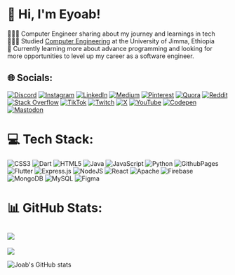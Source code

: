 # 👋 Hi, I'm Eyoab!

👩🏻‍💻 Computer Engineer sharing about my journey and learnings in tech<br/>
👩🏻‍🎓 Studied [Computer Engineering](https://ju.edu.et/) at the University of Jimma, Ethiopia<br/>
💭 Currently learning more about advance programming and looking for more opportunities to level up my career as a software engineer.<br/>



## 🌐 Socials:
[![Discord](https://img.shields.io/badge/Discord-%237289DA.svg?logo=discord&logoColor=white)](https://discord.gg/joabassefa)  [![Instagram](https://img.shields.io/badge/Instagram-%23E4405F.svg?logo=Instagram&logoColor=white)](https://instagram.com/eyo_ab_) [![LinkedIn](https://img.shields.io/badge/LinkedIn-%230077B5.svg?logo=linkedin&logoColor=white)](https://linkedin.com/in/eyoab-assefa) [![Medium](https://img.shields.io/badge/Medium-12100E?logo=medium&logoColor=white)](https://medium.com/@eyoabassefa10) [![Pinterest](https://img.shields.io/badge/Pinterest-%23E60023.svg?logo=Pinterest&logoColor=white)](https://pinterest.com/JoabAssefa) [![Quora](https://img.shields.io/badge/Quora-%23B92B27.svg?logo=Quora&logoColor=white)](https://quora.com/profile/Eyoab-Assefa-2) [![Reddit](https://img.shields.io/badge/Reddit-%23FF4500.svg?logo=Reddit&logoColor=white)](https://reddit.com/user/Downtown-Arm-949) [![Stack Overflow](https://img.shields.io/badge/-Stackoverflow-FE7A16?logo=stack-overflow&logoColor=white)](https://stackoverflow.com/users/joab-assefa) [![TikTok](https://img.shields.io/badge/TikTok-%23000000.svg?logo=TikTok&logoColor=white)](https://tiktok.com/@eyuti_j) [![Twitch](https://img.shields.io/badge/Twitch-%239146FF.svg?logo=Twitch&logoColor=white)](https://twitch.tv/joabAssefa) [![X](https://img.shields.io/badge/X-black.svg?logo=X&logoColor=white)](https://x.com/JoabA01) [![YouTube](https://img.shields.io/badge/YouTube-%23FF0000.svg?logo=YouTube&logoColor=white)](https://youtube.com/@EyoabAssefa) [![Codepen](https://img.shields.io/badge/Codepen-000000?style=for-the-badge&logo=codepen&logoColor=white)](https://codepen.io/Eyoab-Assefa) [![Mastodon](https://img.shields.io/badge/-MASTODON-%232B90D9?style=for-the-badge&logo=mastodon&logoColor=white)](https://mastodon.social/@JoabAssefa) 

# 💻 Tech Stack:
![CSS3](https://img.shields.io/badge/css3-%231572B6.svg?style=for-the-badge&logo=css3&logoColor=white) ![Dart](https://img.shields.io/badge/dart-%230175C2.svg?style=for-the-badge&logo=dart&logoColor=white) ![HTML5](https://img.shields.io/badge/html5-%23E34F26.svg?style=for-the-badge&logo=html5&logoColor=white) ![Java](https://img.shields.io/badge/java-%23ED8B00.svg?style=for-the-badge&logo=openjdk&logoColor=white) ![JavaScript](https://img.shields.io/badge/javascript-%23323330.svg?style=for-the-badge&logo=javascript&logoColor=%23F7DF1E) ![Python](https://img.shields.io/badge/python-3670A0?style=for-the-badge&logo=python&logoColor=ffdd54) ![GithubPages](https://img.shields.io/badge/github%20pages-121013?style=for-the-badge&logo=github&logoColor=white) ![Flutter](https://img.shields.io/badge/Flutter-%2302569B.svg?style=for-the-badge&logo=Flutter&logoColor=white) ![Express.js](https://img.shields.io/badge/express.js-%23404d59.svg?style=for-the-badge&logo=express&logoColor=%2361DAFB) ![NodeJS](https://img.shields.io/badge/node.js-6DA55F?style=for-the-badge&logo=node.js&logoColor=white) ![React](https://img.shields.io/badge/react-%2320232a.svg?style=for-the-badge&logo=react&logoColor=%2361DAFB) ![Apache](https://img.shields.io/badge/apache-%23D42029.svg?style=for-the-badge&logo=apache&logoColor=white) ![Firebase](https://img.shields.io/badge/firebase-a08021?style=for-the-badge&logo=firebase&logoColor=ffcd34) ![MongoDB](https://img.shields.io/badge/MongoDB-%234ea94b.svg?style=for-the-badge&logo=mongodb&logoColor=white) ![MySQL](https://img.shields.io/badge/mysql-4479A1.svg?style=for-the-badge&logo=mysql&logoColor=white) ![Figma](https://img.shields.io/badge/figma-%23F24E1E.svg?style=for-the-badge&logo=figma&logoColor=white)
# 📊 GitHub Stats:
![](https://github-readme-streak-stats.herokuapp.com/?user=JoabAssefa&theme=dark&hide_border=false)<br/>
---
[![](https://visitcount.itsvg.in/api?id=JoabAssefa&icon=0&color=0)](https://visitcount.itsvg.in)

<!-- Proudly created with GPRM ( https://gprm.itsvg.in ) -->
<!-- GitHub stats from https://github.com/anuraghazra/github-readme-stats -->
![Joab's GitHub stats](https://github-readme-stats.vercel.app/api?username=JoabAssefa&show_icons=true&theme=radical)
